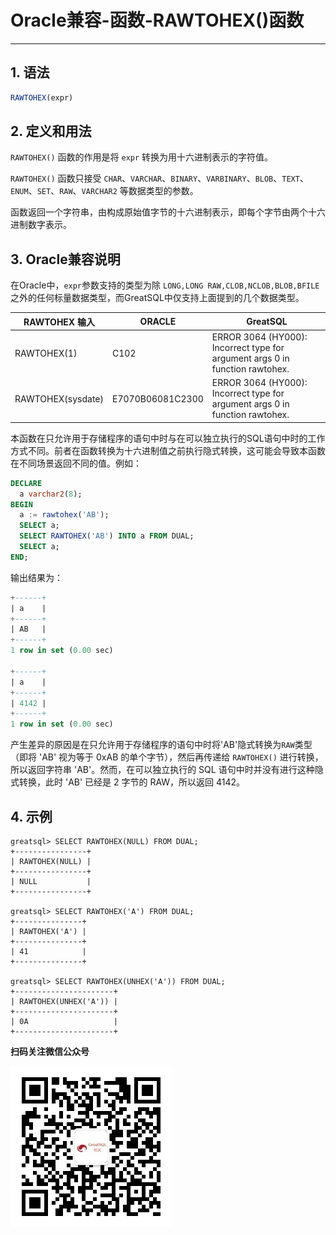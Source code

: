 # Oracle兼容-函数-RAWTOHEX()函数
---


## 1. 语法

```sql
RAWTOHEX(expr)
```

## 2. 定义和用法
`RAWTOHEX()` 函数的作用是将 `expr` 转换为用十六进制表示的字符值。

`RAWTOHEX()` 函数只接受 `CHAR`、`VARCHAR`、`BINARY`、`VARBINARY`、`BLOB`、`TEXT`、`ENUM`、`SET`、`RAW`、`VARCHAR2` 等数据类型的参数。

函数返回一个字符串，由构成原始值字节的十六进制表示，即每个字节由两个十六进制数字表示。

## 3. Oracle兼容说明

在Oracle中，`expr`参数支持的类型为除 `LONG,LONG RAW,CLOB,NCLOB,BLOB,BFILE` 之外的任何标量数据类型，而GreatSQL中仅支持上面提到的几个数据类型。

| RAWTOHEX 输入     | ORACLE           | GreatSQL                                                                     |
| ----------------- | ---------------- | ---------------------------------------------------------------------------- |
| RAWTOHEX(1)       | C102             | ERROR 3064 (HY000): Incorrect type for argument args 0 in function rawtohex. |
| RAWTOHEX(sysdate) | E7070B06081C2300 | ERROR 3064 (HY000): Incorrect type for argument args 0 in function rawtohex. |


本函数在只允许用于存储程序的语句中时与在可以独立执行的SQL语句中时的工作方式不同。前者在函数转换为十六进制值之前执行隐式转换，这可能会导致本函数在不同场景返回不同的值。例如：
```sql
DECLARE
  a varchar2(8);
BEGIN
  a := rawtohex('AB');
  SELECT a;
  SELECT RAWTOHEX('AB') INTO a FROM DUAL;
  SELECT a;
END;
```
输出结果为：
```sql
+------+
| a    |
+------+
| AB   |
+------+
1 row in set (0.00 sec)

+------+
| a    |
+------+
| 4142 |
+------+
1 row in set (0.00 sec)
```

产生差异的原因是在只允许用于存储程序的语句中时将'AB'隐式转换为`RAW`类型（即将 'AB' 视为等于 0xAB 的单个字节），然后再传递给 `RAWTOHEX()` 进行转换，所以返回字符串 'AB'。然而，在可以独立执行的 SQL 语句中时并没有进行这种隐式转换，此时 'AB' 已经是 2 字节的 RAW，所以返回 4142。

## 4. 示例

```
greatsql> SELECT RAWTOHEX(NULL) FROM DUAL;
+----------------+
| RAWTOHEX(NULL) |
+----------------+
| NULL           |
+----------------+

greatsql> SELECT RAWTOHEX('A') FROM DUAL;
+---------------+
| RAWTOHEX('A') |
+---------------+
| 41            |
+---------------+

greatsql> SELECT RAWTOHEX(UNHEX('A')) FROM DUAL;
+----------------------+
| RAWTOHEX(UNHEX('A')) |
+----------------------+
| 0A                   |
+----------------------+
```




**扫码关注微信公众号**

![greatsql-wx](../../greatsql-wx.jpg)
